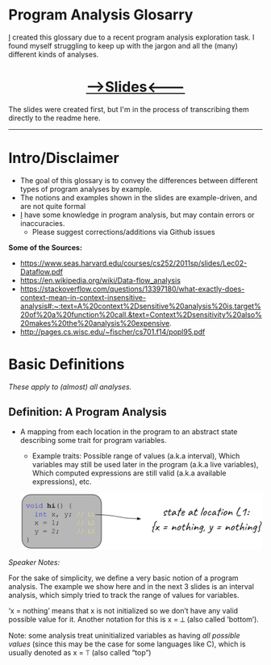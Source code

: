 # Program Analysis Glosarry

[I](https://nimrodpar.github.io/) created this glossary due to a recent program analysis exploration task. I found myself struggling to keep up with the jargon and all the (many) different kinds of analyses.

<h1 align="center">
  <a href='https://docs.google.com/presentation/d/1DkInjfdAT6BGIMI2xHavxGgLqrV-seBDvNx0gUgU-6c/edit?usp=sharing'> -->Slides<---</a>
</h1>

The slides were created first, but I'm in the process of transcribing them directly to the readme here.

---

# Intro/Disclaimer

* The goal of this glossary is to convey the differences between different types of program analyses by example.
* The notions and examples shown in the slides are example-driven, and are not quite formal
* [I](https://nimrodpar.github.io/) have some knowledge in program analysis, but may contain errors or inaccuracies.
  * Please suggest corrections/additions via Github issues

**Some of the Sources:**
* https://www.seas.harvard.edu/courses/cs252/2011sp/slides/Lec02-Dataflow.pdf
* https://en.wikipedia.org/wiki/Data-flow_analysis
* https://stackoverflow.com/questions/13397180/what-exactly-does-context-mean-in-context-insensitive-analysis#:~:text=A%20context%2Dsensitive%20analysis%20is,target%20of%20a%20function%20call.&text=Context%2Dsensitivity%20also%20makes%20the%20analysis%20expensive.
* http://pages.cs.wisc.edu/~fischer/cs701.f14/popl95.pdf


# Basic Definitions
_These apply to (almost) all analyses._

## Definition: A Program Analysis

* A mapping from each location in the program to an abstract state describing some trait for program variables.
  * Example traits: Possible range of values (a.k.a interval), Which variables may still be used later in the program (a.k.a live variables), Which computed expressions are still valid (a.k.a available expressions), etc. 
  
  ![A Program Analysis](https://github.com/nimrodpar/ProgramAnalysisGlossary/blob/main/Slides/4.png)
  
_Speaker Notes:_

For the sake of simplicity, we define a very basic notion of a program analysis. The example we show here and in the next 3 slides is an interval analysis, which simply tried to track the range of values for variables.

‘x = nothing’ means that x is not initialized so we don’t have any valid possible value for it. Another notation for this is x = ⟂ (also called ‘bottom’).

Note: some analysis treat uninitialized variables as having *all possible values* (since this may be the case for some languages like C), which is usually denoted as x = ⟙ (also called “top”)

  
  
